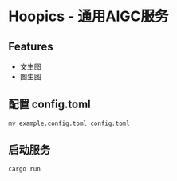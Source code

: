 # Hoopics - 通用AIGC服务

## Features
* 文生图
* 图生图

## 配置 config.toml
```
mv example.config.toml config.toml
```

## 启动服务
```shell
cargo run
```